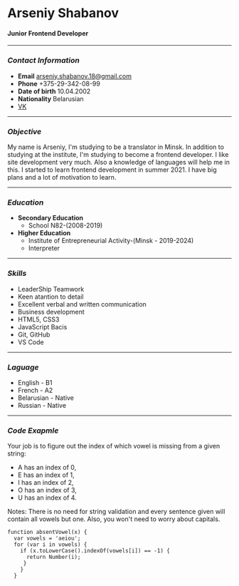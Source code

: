 # Arseniy Shabanov

#### Junior Frontend Developer

***

### _Contact Information_
* **Email** arseniy.shabanov.18@gmail.com
*  **Phone** +375-29-342-08-99
*  **Date of birth** 10.04.2002
*  **Nationality** Belarusian
*  [VK](https://vk.com/idcenechka)


***

### _Objective_

My name is Arseniy, I'm studying to be a translator in Minsk. In addition to studying at the institute, I'm studying to become a frontend developer. I like site development very much. Also a knowledge of languages will help me in this. I started to learn frontend development in summer 2021. I have big plans and a lot of motivation to learn.


***
### _Education_
* **Secondary Education**
     * School N82-(2008-2019)
* **Higher Education**
    * Institute of Entrepreneurial Activity-(Minsk - 2019-2024)
    * Interpreter

***

### _Skills_
* LeaderShip Teamwork
* Keen atantion to detail
* Excellent verbal and written communication
* Business development
* HTML5, CSS3
* JavaScript Bacis
* Git, GitHub
* VS Code

***
### _Laguage_
* English  - B1
* French - A2
* Belarusian - Native
* Russian - Native

***
### _Code Exapmle_

Your job is to figure out the index of which vowel is missing from a given string:

* A has an index of 0,
* E has an index of 1,
* I has an index of 2,
* O has an index of 3,
* U has an index of 4.
  
Notes: There is no need for string validation and every sentence given will contain all vowels but one. Also, you won't need to worry about capitals.

```
function absentVowel(x) {
  var vowels = 'aeiou';
  for (var i in vowels) {
    if (x.toLowerCase().indexOf(vowels[i]) == -1) {
      return Number(i);
     }
    }
  }
  ```